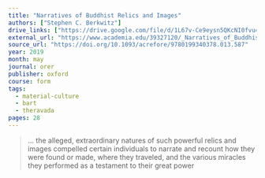 ```yaml
---
title: "Narratives of Buddhist Relics and Images"
authors: ["Stephen C. Berkwitz"]
drive_links: ["https://drive.google.com/file/d/1L67v-Ce9eysn5QKcNI0fvu4Ha2DoqsLq/view?usp=drivesdk"]
external_url: "https://www.academia.edu/39327120/_Narratives_of_Buddhist_Relics_and_Images_"
source_url: "https://doi.org/10.1093/acrefore/9780199340378.013.587"
year: 2019
month: may
journal: orer
publisher: oxford
course: form
tags:
  - material-culture
  - bart
  - theravada
pages: 28
---
```


> … the alleged, extraordinary natures of such powerful relics and images compelled certain individuals to narrate and recount how they were found or made, where they traveled, and the various miracles they performed as a testament to their great power
